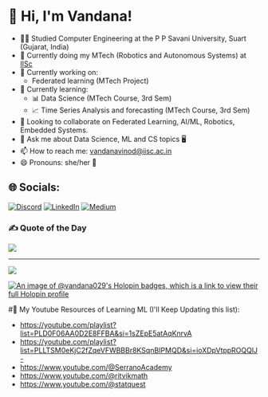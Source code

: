 # 👋 Hi, I'm Vandana!
- 👩‍💻 Studied Computer Engineering at the P P Savani University, Suart (Gujarat, India)<br>
- 🤖 Currently doing my MTech (Robotics and Autonomous Systems) at [IISc](https://en.wikipedia.org/wiki/Indian_Institute_of_Science)<br>
- 🔭 Currently working on:<br>
  - Federated learning (MTech Project)<br>
- 🌱 Currently learning:<br>
  - 📊 Data Science (MTech Course, 3rd Sem)<br>
  - 📈 Time Series Analysis and forecasting (MTech Course, 3rd Sem)<br>
- 👯 Looking to collaborate on Federated Learning, AI/ML, Robotics, Embedded Systems.<br>
- 💬 Ask me about Data Science, ML and CS topics 🖥️<br>
- 📫 How to reach me: vandanavinod@iisc.ac.in<br>
- 😄 Pronouns: she/her 👧


## 🌐 Socials:
[![Discord](https://img.shields.io/badge/Discord-%237289DA.svg?logo=discord&logoColor=white)](https://discord.gg/https://discord.gg/JdAgVe6W) [![LinkedIn](https://img.shields.io/badge/LinkedIn-%230077B5.svg?logo=linkedin&logoColor=white)](https://linkedin.com/in/vandana-mourya) [![Medium](https://img.shields.io/badge/Medium-12100E?logo=medium&logoColor=white)](https://medium.com/@vandanamaurya0729) 

<!--- # 💻 Tech Stack:
![AssemblyScript](https://img.shields.io/badge/assembly%20script-%23000000.svg?style=for-the-badge&logo=assemblyscript&logoColor=white) ![C](https://img.shields.io/badge/c-%2300599C.svg?style=for-the-badge&logo=c&logoColor=white) ![C++](https://img.shields.io/badge/c++-%2300599C.svg?style=for-the-badge&logo=c%2B%2B&logoColor=white) ![CSS3](https://img.shields.io/badge/css3-%231572B6.svg?style=for-the-badge&logo=css3&logoColor=white) ![Java](https://img.shields.io/badge/java-%23ED8B00.svg?style=for-the-badge&logo=openjdk&logoColor=white) ![HTML5](https://img.shields.io/badge/html5-%23E34F26.svg?style=for-the-badge&logo=html5&logoColor=white) ![JavaScript](https://img.shields.io/badge/javascript-%23323330.svg?style=for-the-badge&logo=javascript&logoColor=%23F7DF1E) ![PHP](https://img.shields.io/badge/php-%23777BB4.svg?style=for-the-badge&logo=php&logoColor=white) ![Python](https://img.shields.io/badge/python-3670A0?style=for-the-badge&logo=python&logoColor=ffdd54) ![Bash Script](https://img.shields.io/badge/bash_script-%23121011.svg?style=for-the-badge&logo=gnu-bash&logoColor=white) ![Solidity](https://img.shields.io/badge/Solidity-%23363636.svg?style=for-the-badge&logo=solidity&logoColor=white) ![Anaconda](https://img.shields.io/badge/Anaconda-%2344A833.svg?style=for-the-badge&logo=anaconda&logoColor=white) ![ROS](https://img.shields.io/badge/ros-%230A0FF9.svg?style=for-the-badge&logo=ros&logoColor=white) ![Streamlit](https://img.shields.io/badge/Streamlit-%23FE4B4B.svg?style=for-the-badge&logo=streamlit&logoColor=white) ![Canva](https://img.shields.io/badge/Canva-%2300C4CC.svg?style=for-the-badge&logo=Canva&logoColor=white) ![Keras](https://img.shields.io/badge/Keras-%23D00000.svg?style=for-the-badge&logo=Keras&logoColor=white) ![Matplotlib](https://img.shields.io/badge/Matplotlib-%23ffffff.svg?style=for-the-badge&logo=Matplotlib&logoColor=black) ![NumPy](https://img.shields.io/badge/numpy-%23013243.svg?style=for-the-badge&logo=numpy&logoColor=white) ![Pandas](https://img.shields.io/badge/pandas-%23150458.svg?style=for-the-badge&logo=pandas&logoColor=white) ![PyTorch](https://img.shields.io/badge/PyTorch-%23EE4C2C.svg?style=for-the-badge&logo=PyTorch&logoColor=white) ![scikit-learn](https://img.shields.io/badge/scikit--learn-%23F7931E.svg?style=for-the-badge&logo=scikit-learn&logoColor=white) ![TensorFlow](https://img.shields.io/badge/TensorFlow-%23FF6F00.svg?style=for-the-badge&logo=TensorFlow&logoColor=white) ![Plotly](https://img.shields.io/badge/Plotly-%233F4F75.svg?style=for-the-badge&logo=plotly&logoColor=white) ![mlflow](https://img.shields.io/badge/mlflow-%23d9ead3.svg?style=for-the-badge&logo=numpy&logoColor=blue) ![Git](https://img.shields.io/badge/git-%23F05033.svg?style=for-the-badge&logo=git&logoColor=white) ![GitHub](https://img.shields.io/badge/github-%23121011.svg?style=for-the-badge&logo=github&logoColor=white) ![Notion](https://img.shields.io/badge/Notion-%23000000.svg?style=for-the-badge&logo=notion&logoColor=white) ![CMake](https://img.shields.io/badge/CMake-%23008FBA.svg?style=for-the-badge&logo=cmake&logoColor=white) ![Docker](https://img.shields.io/badge/docker-%230db7ed.svg?style=for-the-badge&logo=docker&logoColor=white) ![Arduino](https://img.shields.io/badge/-Arduino-00979D?style=for-the-badge&logo=Arduino&logoColor=white) --->

<!---
# 📊 GitHub Stats:
![](https://github-readme-stats.vercel.app/api?username=Vandana029&theme=radical&hide_border=false&include_all_commits=true&count_private=true)<br/> --->

<!--- ![](https://github-readme-stats.vercel.app/api?username=Vandana029&theme=dark&hide_border=false&include_all_commits=false&count_private=false)<br/> --->

<!---
![](https://github-readme-streak-stats.herokuapp.com/?user=Vandana029&theme=dark&hide_border=false)<br/>
![](https://github-readme-stats.vercel.app/api/top-langs/?username=Vandana029&theme=dark&hide_border=false&include_all_commits=false&count_private=false&layout=compact) --->

<!---
## 🏆 GitHub Trophies
![](https://github-profile-trophy.vercel.app/?username=Vandana029&theme=radical&no-frame=false&no-bg=true&margin-w=4) --->

### ✍️ Quote of the Day
![](https://quotes-github-readme.vercel.app/api?type=horizontal&theme=radical)

<!---
### 🔝 Top Contributed Repo
![](https://github-contributor-stats.vercel.app/api?username=Vandana029&limit=5&theme=dark&combine_all_yearly_contributions=true) --->

---
[![](https://visitcount.itsvg.in/api?id=Vandana029&icon=0&color=0)](https://visitcount.itsvg.in)

<!-- Proudly created with GPRM ( https://gprm.itsvg.in ) -->

[![An image of @vandana029's Holopin badges, which is a link to view their full Holopin profile](https://holopin.me/vandana029)](https://holopin.io/@vandana029)

#📝 My Youtube Resources of Learning ML (I'll Keep Updating this list):
- https://youtube.com/playlist?list=PLD0F06AA0D2E8FFBA&si=1sZEpE5atAqKnrvA
- https://youtube.com/playlist?list=PLLTSM0eKjC2fZqeVFWBBBr8KSqnBIPMQD&si=ioXDpVtppROQQlJ-
- https://www.youtube.com/@SerranoAcademy
- https://www.youtube.com/@ritvikmath
- https://www.youtube.com/@statquest



